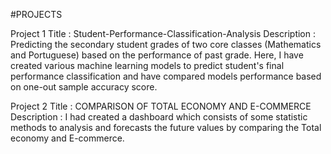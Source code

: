 #PROJECTS

Project 1 Title : Student-Performance-Classification-Analysis
Description :
  Predicting the secondary student grades of two core classes (Mathematics and Portuguese) based on the
  performance of past grade. Here, I have created various machine learning models to predict student's final
  performance classification and have compared models performance based on one-out sample accuracy
  score.
 
 
 Project 2 Title : COMPARISON OF TOTAL ECONOMY AND E-COMMERCE
 Description :
  I had created a dashboard which consists of some statistic methods to analysis and forecasts the future
  values by comparing the Total economy and E-commerce.
